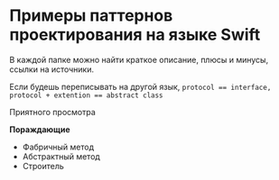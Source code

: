 # Примеры паттернов проектирования на языке Swift


В каждой папке можно найти краткое описание, плюсы и минусы, ссылки на источники.


Если будешь переписывать на другой язык, `protocol == interface, protocol + extention == abstract class`


Приятного просмотра

**Пораждающие**
- Фабричный метод
- Абстрактный метод
- Строитель
